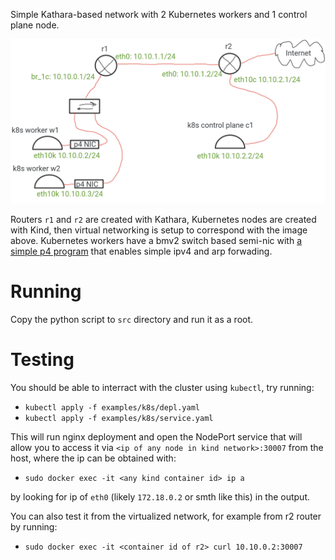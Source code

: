 Simple Kathara-based network with 2 Kubernetes workers and 1 control plane node.

<img src='topology.png'>

Routers `r1` and `r2` are created with Kathara, Kubernetes nodes are created with Kind, then virtual networking is setup to correspond with the image above.  Kubernetes workers have a bmv2 switch based semi-nic with [a simple p4 program](../../p4/basic_arp.p4) that enables simple ipv4 and arp forwading.

# Running

Copy the python script to `src` directory and run it as a root. 

# Testing

You should be able to interract with the cluster using `kubectl`, try running:
- `kubectl apply -f examples/k8s/depl.yaml` 
- `kubectl apply -f examples/k8s/service.yaml`


This will run nginx deployment and open the NodePort service that will allow you to access it via `<ip of any node in kind network>:30007` from the host, where the ip can be obtained with:
- `sudo docker exec -it <any kind container id> ip a`

 by looking for ip of `eth0` (likely `172.18.0.2` or smth like this) in the output. 

You can also test it from the virtualized network, for example from r2 router by running:
- `sudo docker exec -it <container id of r2> curl 10.10.0.2:30007` 
